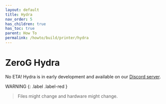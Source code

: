 ```yaml
---
layout: default
title: Hydra
nav_order: 5
has_children: true
has_toc: true
parent: How To
permalink: /howto/build/printer/hydra
---
```


# ZeroG Hydra

No ETA! Hydra is in early development and available on our [Discord server](https://discord.com/invite/gzJP2s8).

WARNING
{: .label .label-red }
> Files might change and hardware might change.